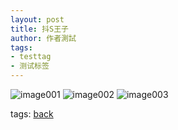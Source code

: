 ```yaml
---
layout: post
title: 抖S王子
author: 作者測試
tags:
- testtag
- 测试标签
---
```


![image001](https://i.ibb.co/WF5Jp9r/001.jpg)
![image002](https://i.ibb.co/DMj0kN3/002.jpg)
![image003](https://i.ibb.co/dPywyJb/003.jpg)




tags:
[back](https://allforyanchen.github.io/)
